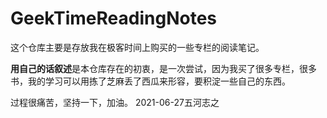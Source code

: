 # GeekTimeReadingNotes
这个仓库主要是存放我在极客时间上购买的一些专栏的阅读笔记。

**用自己的话叙述**是本仓库存在的初衷，是一次尝试，因为我买了很多专栏，很多书，我的学习可以用拣了芝麻丢了西瓜来形容，要积淀一些自己的东西。

过程很痛苦，坚持一下，加油。
2021-06-27五河志之
